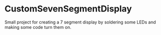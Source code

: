 # CustomSevenSegmentDisplay
Small project for creating a 7 segment display by soldering some LEDs and making some code turn them on. 
 
